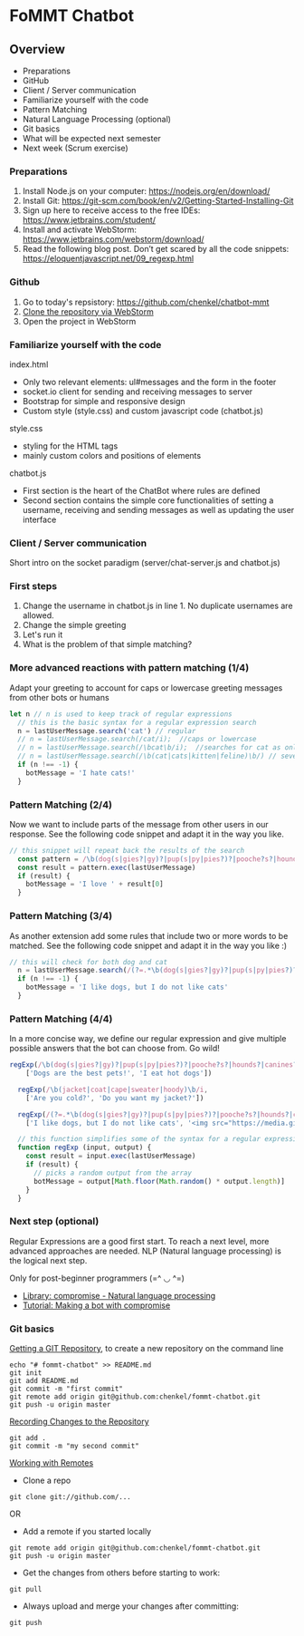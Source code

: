 # FoMMT Chatbot
## Overview
- Preparations
- GitHub 
- Client / Server communication
- Familiarize yourself with the code
- Pattern Matching
- Natural Language Processing (optional)
- Git basics
- What will be expected next semester
- Next week (Scrum exercise)


### Preparations
1. Install Node.js on your computer: https://nodejs.org/en/download/ 
2. Install Git: https://git-scm.com/book/en/v2/Getting-Started-Installing-Git
3. Sign up here to receive access to the free IDEs: https://www.jetbrains.com/student/
4. Install and activate WebStorm: https://www.jetbrains.com/webstorm/download/
5. Read the following blog post. Don’t get scared by all the code snippets: https://eloquentjavascript.net/09_regexp.html

### Github
1. Go to today's repsistory: https://github.com/chenkel/chatbot-mmt
2. [Clone the repository via WebStorm](https://www.jetbrains.com/help/webstorm/set-up-a-git-repository.html)
3. Open the project in WebStorm 

### Familiarize yourself with the code
index.html
- Only two relevant elements: ul#messages and the form in the footer
- socket.io client for sending and receiving messages to server
- Bootstrap for simple and responsive design
- Custom style (style.css) and custom javascript code (chatbot.js)

style.css
- styling for the HTML tags
- mainly custom colors and positions of elements

chatbot.js
- First section is the heart of the ChatBot where rules are defined
- Second section contains the simple core functionalities of setting a username, receiving and sending messages as 
well as updating the user interface

### Client / Server communication
Short intro on the socket paradigm (server/chat-server.js and chatbot.js)


### First steps
1. Change the username in chatbot.js in line 1. No duplicate usernames are allowed.
2. Change the simple greeting
3. Let's run it 
4. What is the problem of that simple matching?

### More advanced reactions with pattern matching (1/4)
Adapt your greeting to account for caps or lowercase greeting messages from other bots or humans

```javascript
let n // n is used to keep track of regular expressions
  // this is the basic syntax for a regular expression search
  n = lastUserMessage.search('cat') // regular
  // n = lastUserMessage.search(/cat/i);  //caps or lowercase
  // n = lastUserMessage.search(/\bcat\b/i);  //searches for cat as only a word
  // n = lastUserMessage.search(/\b(cat|cats|kitten|feline)\b/) // several different words
  if (n !== -1) {
    botMessage = 'I hate cats!'
  }
```

### Pattern Matching (2/4)
Now we want to include parts of the message from other users in our response. 
See the following code snippet and adapt it in the way you like.

```javascript
// this snippet will repeat back the results of the search
  const pattern = /\b(dog(s|gies?|gy)?|pup(s|py|pies?)?|pooche?s?|hounds?|canines?)\b/
  const result = pattern.exec(lastUserMessage)
  if (result) {
    botMessage = 'I love ' + result[0]
  }
```

### Pattern Matching (3/4)
As another extension add some rules that include two or more words to be matched.
See the following code snippet and adapt it in the way you like :)

```javascript
// this will check for both dog and cat
  n = lastUserMessage.search(/(?=.*\b(dog(s|gies?|gy)?|pup(s|py|pies?)?|pooche?s?|hounds?|canines?)\b).*\b(cat|cats|kitten|feline)\b/i)
  if (n !== -1) {
    botMessage = 'I like dogs, but I do not like cats'
  }
```

### Pattern Matching (4/4)
In a more concise way, we define our regular expression and give multiple possible answers that the bot can choose from.
Go wild!
```javascript
regExp(/\b(dog(s|gies?|gy)?|pup(s|py|pies?)?|pooche?s?|hounds?|canines?)\b/i,
    ['Dogs are the best pets!', 'I eat hot dogs'])

  regExp(/\b(jacket|coat|cape|sweater|hoody)\b/i,
    ['Are you cold?', 'Do you want my jacket?'])

  regExp(/(?=.*\b(dog(s|gies?|gy)?|pup(s|py|pies?)?|pooche?s?|hounds?|canines?)\b).*\b(cat|cats|kitten|feline)\b/i,
    ['I like dogs, but I do not like cats', '<img src="https://media.giphy.com/media/GSsTZNQjPvl1m/giphy.gif" alt="gif">'])

  // this function simplifies some of the syntax for a regular expression word search
  function regExp (input, output) {
    const result = input.exec(lastUserMessage)
    if (result) {
      // picks a random output from the array
      botMessage = output[Math.floor(Math.random() * output.length)]
    }
  }
```

### Next step (optional) 
Regular Expressions are a good first start. To reach a next level, more advanced approaches are needed. NLP (Natural 
language processing) is the logical next step.

Only for post-beginner programmers  (=^ ◡ ^=)
- [Library: compromise - Natural language processing](http://compromise.cool/)
- [Tutorial: Making a bot with compromise](https://beta.observablehq.com/@spencermountain/compromise-making-a-bot)

### Git basics
[Getting a GIT Repository](https://git-scm.com/book/en/v1/Git-Basics-Getting-a-Git-Repository), to create a new 
repository on the command line
```git
echo "# fommt-chatbot" >> README.md
git init
git add README.md
git commit -m "first commit"
git remote add origin git@github.com:chenkel/fommt-chatbot.git
git push -u origin master
```
[Recording Changes to the Repository](https://git-scm.com/book/en/v1/Git-Basics-Recording-Changes-to-the-Repository)
```git
git add .
git commit -m "my second commit"
```

[Working with Remotes](https://git-scm.com/book/en/v1/Git-Basics-Working-with-Remotes)

- Clone a repo
```
git clone git://github.com/...
```
OR 
- Add a remote if you started locally 
```
git remote add origin git@github.com:chenkel/fommt-chatbot.git
git push -u origin master
```
- Get the changes from others before starting to work:
```
git pull
```
- Always upload and merge your changes after committing:
```
git push
```
